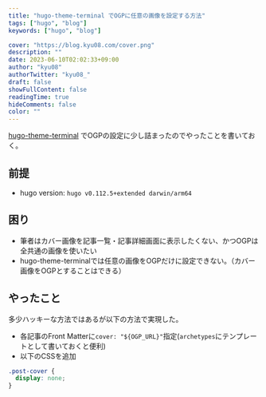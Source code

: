 ```yaml
---
title: "hugo-theme-terminal でOGPに任意の画像を設定する方法"
tags: ["hugo", "blog"]
keywords: ["hugo", "blog"]

cover: "https://blog.kyu08.com/cover.png"
description: ""
date: 2023-06-10T02:02:33+09:00
author: "kyu08"
authorTwitter: "kyu08_"
draft: false
showFullContent: false
readingTime: true
hideComments: false
color: ""
---
```


[hugo-theme-terminal](https://github.com/panr/hugo-theme-terminal) でOGPの設定に少し詰まったのでやったことを書いておく。

## 前提
- hugo version: `hugo v0.112.5+extended darwin/arm64`

## 困り
- 筆者はカバー画像を記事一覧・記事詳細画面に表示したくない、かつOGPは全共通の画像を使いたい
- hugo-theme-terminalでは任意の画像をOGPだけに設定できない。（カバー画像をOGPとすることはできる）

## やったこと
多少ハッキーな方法ではあるが以下の方法で実現した。

- 各記事のFront Matterに`cover: "${OGP_URL}"`指定(`archetypes`にテンプレートとして書いておくと便利)
- 以下のCSSを追加
```css
.post-cover {
  display: none;
}
```
